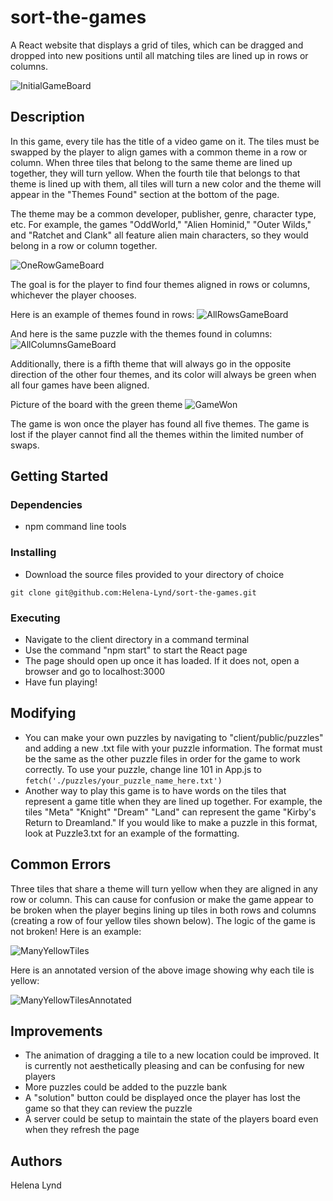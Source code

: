 # sort-the-games<br>
A React website that displays a grid of tiles, which can be dragged and dropped into new positions until all matching tiles are lined up in rows or columns.

![InitialGameBoard](https://github.com/Helena-Lynd/sort-the-games/blob/main/starting-game-board.png)

## Description<br>
In this game, every tile has the title of a video game on it. The tiles must be swapped by the player to align games with a common theme in a row or column. When three tiles that belong to the same theme are lined up together, they will turn yellow. When the fourth tile that belongs to that theme is lined up with them, all tiles will turn a new color and the theme will appear in the "Themes Found" section at the bottom of the page.

The theme may be a common developer, publisher, genre, character type, etc. For example, the games "OddWorld," "Alien Hominid," "Outer Wilds," and "Ratchet and Clank" all feature alien main characters, so they would belong in a row or column together.

![OneRowGameBoard](https://github.com/Helena-Lynd/sort-the-games/blob/main/one-row-game-board.png)

The goal is for the player to find four themes aligned in rows or columns, whichever the player chooses.

Here is an example of themes found in rows:
![AllRowsGameBoard](https://github.com/Helena-Lynd/sort-the-games/blob/main/all-rows-game-board.png)

And here is the same puzzle with the themes found in columns:
![AllColumnsGameBoard](https://github.com/Helena-Lynd/sort-the-games/blob/main/all-columns-game-board.png)

Additionally, there is a fifth theme that will always go in the opposite direction of the other four themes, and its color will always be green when all four games have been aligned. 

Picture of the board with the green theme
![GameWon](https://github.com/Helena-Lynd/sort-the-games/blob/main/game-won.png)

The game is won once the player has found all five themes. The game is lost if the player cannot find all the themes within the limited number of swaps.

## Getting Started<br>
### Dependencies
- npm command line tools
### Installing
- Download the source files provided to your directory of choice
```
git clone git@github.com:Helena-Lynd/sort-the-games.git
```
### Executing
- Navigate to the client directory in a command terminal
- Use the command "npm start" to start the React page
- The page should open up once it has loaded. If it does not, open a browser and go to localhost:3000
- Have fun playing!
## Modifying
- You can make your own puzzles by navigating to "client/public/puzzles" and adding a new .txt file with your puzzle information. The format must be the same as the other puzzle files in order for the game to work correctly. To use your puzzle, change line 101 in App.js to ```fetch('./puzzles/your_puzzle_name_here.txt')```
- Another way to play this game is to have words on the tiles that represent a game title when they are lined up together. For example, the tiles "Meta" "Knight" "Dream" "Land" can represent the game "Kirby's Return to Dreamland." If you would like to make a puzzle in this format, look at Puzzle3.txt for an example of the formatting.
## Common Errors
Three tiles that share a theme will turn yellow when they are aligned in any row or column. This can cause for confusion or make the game appear to be broken when the player begins lining up tiles in both rows and columns (creating a row of four yellow tiles shown below). The logic of the game is not broken! Here is an example:

![ManyYellowTiles](https://github.com/Helena-Lynd/sort-the-games/blob/main/many-yellow-tiles.png)

Here is an annotated version of the above image showing why each tile is yellow:

![ManyYellowTilesAnnotated](https://github.com/Helena-Lynd/sort-the-games/blob/main/many-yellow-tiles-annotated.png)

## Improvements
- The animation of dragging a tile to a new location could be improved. It is currently not aesthetically pleasing and can be confusing for new players
- More puzzles could be added to the puzzle bank
- A "solution" button could be displayed once the player has lost the game so that they can review the puzzle
- A server could be setup to maintain the state of the players board even when they refresh the page

## Authors<br>
Helena Lynd
